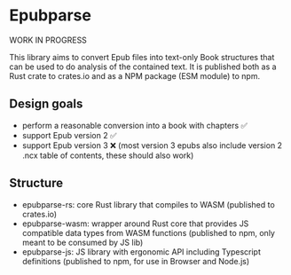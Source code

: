 # Epubparse

WORK IN PROGRESS

This library aims to convert Epub files into text-only Book structures
that can be used to do analysis of the contained text.
It is published both as a Rust crate to crates.io and as a NPM package (ESM module) to npm.

## Design goals
- perform a reasonable conversion into a book with chapters ✅
- support Epub version 2 ✅
- support Epub version 3 ❌ 
  (most version 3 epubs also include version 2 .ncx table of contents, these should also work)

## Structure
- epubparse-rs: core Rust library that compiles to WASM
  (published to crates.io)
- epubparse-wasm: wrapper around Rust core that provides
  JS compatible data types from WASM functions
  (published to npm, only meant to be consumed by JS lib)
- epubparse-js: JS library with ergonomic API including
  Typescript definitions
  (published to npm, for use in Browser and Node.js)
